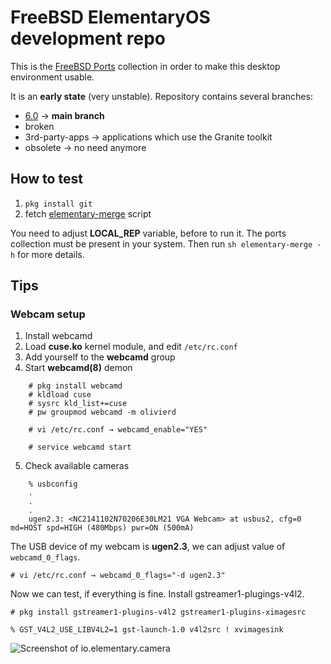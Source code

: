 # FreeBSD ElementaryOS development repo

This is the [FreeBSD Ports](https://cgit.freebsd.org/ports/) collection in order to make this desktop environment usable.

It is an **early state** (very unstable). Repository contains several branches:

* [6.0](https://codeberg.org/olivierd/freebsd-ports-elementary/src/branch/6.0) → **main branch**
* broken
* 3rd-party-apps → applications which use the Granite toolkit
* obsolete → no need anymore

## How to test

1. `pkg install git`
2. fetch [elementary-merge](https://codeberg.org/olivierd/freebsd-ports-elementary/raw/branch/master/Tools/scripts/elementary-merge) script

You need to adjust **LOCAL_REP** variable, before to run it. The ports collection must be present in your system. Then run `sh elementary-merge -h` for more details.

## Tips

### Webcam setup

1. Install webcamd
2. Load **cuse.ko** kernel module, and edit `/etc/rc.conf`
3. Add yourself to the **webcamd** group
4. Start **webcamd(8)** demon

```
	# pkg install webcamd
	# kldload cuse
	# sysrc kld_list+=cuse
	# pw groupmod webcamd -m olivierd
	
	# vi /etc/rc.conf → webcamd_enable="YES"
	
	# service webcamd start
```

5. Check available cameras

```
	% usbconfig
	.
	.
	.
	ugen2.3: <NC2141102N70206E30LM21 VGA Webcam> at usbus2, cfg=0 md=HOST spd=HIGH (480Mbps) pwr=ON (500mA)
```

The USB device of my webcam is **ugen2.3**, we can adjust value of `webcamd_0_flags`.

	# vi /etc/rc.conf → webcamd_0_flags="-d ugen2.3"

Now we can test, if everything is fine. Install gstreamer1-plugings-v4l2.

	# pkg install gstreamer1-plugins-v4l2 gstreamer1-plugins-ximagesrc

	% GST_V4L2_USE_LIBV4L2=1 gst-launch-1.0 v4l2src ! xvimagesink

![Screenshot of io.elementary.camera](https://codeberg.org/olivierd/freebsd-ports-elementary/raw/branch/master/img/io.elementary.camera.png)
